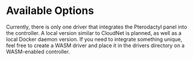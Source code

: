 # Available Options

Currently, there is only one driver that integrates the Pterodactyl panel into the controller. A local version similar to CloudNet is planned, as well as a local Docker daemon version. If you need to integrate something unique, feel free to create a WASM driver and place it in the drivers directory on a WASM-enabled controller.